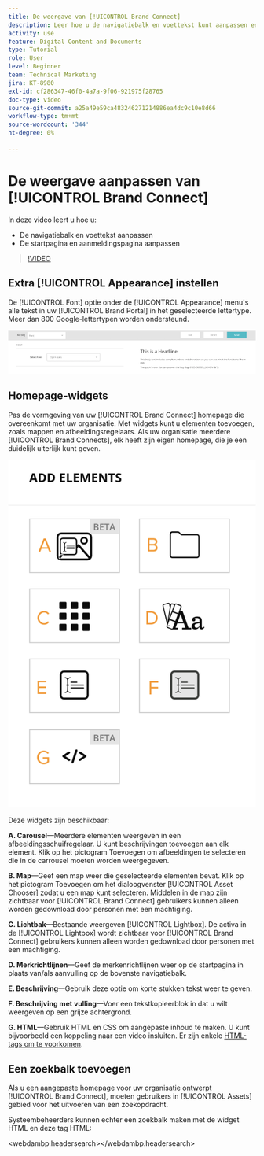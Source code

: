 ```yaml
---
title: De weergave van [!UICONTROL Brand Connect]
description: Leer hoe u de navigatiebalk en voettekst kunt aanpassen en de startpagina en aanmeldingspagina kunt aanpassen in [!UICONTROL Brand Connect] for [!UICONTROL Workfront DAM].
activity: use
feature: Digital Content and Documents
type: Tutorial
role: User
level: Beginner
team: Technical Marketing
jira: KT-8980
exl-id: cf286347-46f0-4a7a-9f06-921975f28765
doc-type: video
source-git-commit: a25a49e59ca483246271214886ea4dc9c10e8d66
workflow-type: tm+mt
source-wordcount: '344'
ht-degree: 0%

---
```


# De weergave aanpassen van [!UICONTROL Brand Connect]

In deze video leert u hoe u:

* De navigatiebalk en voettekst aanpassen
* De startpagina en aanmeldingspagina aanpassen

>[!VIDEO](https://video.tv.adobe.com/v/335242/?quality=12&learn=on)

## Extra [!UICONTROL Appearance] instellen

De [!UICONTROL Font] optie onder de [!UICONTROL Appearance] menu&#39;s alle tekst in uw [!UICONTROL Brand Portal] in het geselecteerde lettertype. Meer dan 800 Google-lettertypen worden ondersteund.

![De [!UICONTROL Font] optie onder de [!UICONTROL Appearance] menustijl voor de [!UICONTROL Brand Portal]](assets/02-brand-connect-appearance-font.png)

## Homepage-widgets

Pas de vormgeving van uw [!UICONTROL Brand Connect] homepage die overeenkomt met uw organisatie. Met widgets kunt u elementen toevoegen, zoals mappen en afbeeldingsregelaars. Als uw organisatie meerdere [!UICONTROL Brand Connects], elk heeft zijn eigen homepage, die je een duidelijk uiterlijk kunt geven.

![Een schermafbeelding van de beschikbare widgets voor uw [!UICONTROL Brand Connect] homepage](assets/03-brand-connect-home-page-widgets.png)

Deze widgets zijn beschikbaar:

**A. Carousel**—Meerdere elementen weergeven in een afbeeldingsschuifregelaar. U kunt beschrijvingen toevoegen aan elk element. Klik op het pictogram Toevoegen om afbeeldingen te selecteren die in de carrousel moeten worden weergegeven.

**B. Map**—Geef een map weer die geselecteerde elementen bevat. Klik op het pictogram Toevoegen om het dialoogvenster [!UICONTROL Asset Chooser] zodat u een map kunt selecteren. Middelen in de map zijn zichtbaar voor [!UICONTROL Brand Connect] gebruikers kunnen alleen worden gedownload door personen met een machtiging.

**C. Lichtbak**—Bestaande weergeven [!UICONTROL Lightbox]. De activa in de [!UICONTROL Lightbox] wordt zichtbaar voor [!UICONTROL Brand Connect] gebruikers kunnen alleen worden gedownload door personen met een machtiging.

**D. Merkrichtlijnen**—Geef de merkenrichtlijnen weer op de startpagina in plaats van/als aanvulling op de bovenste navigatiebalk.

**E. Beschrijving**—Gebruik deze optie om korte stukken tekst weer te geven.

**F. Beschrijving met vulling**—Voer een tekstkopieerblok in dat u wilt weergeven op een grijze achtergrond.

**G. HTML**—Gebruik HTML en CSS om aangepaste inhoud te maken. U kunt bijvoorbeeld een koppeling naar een video insluiten. Er zijn enkele [HTML-tags om te voorkomen](https://www.damsuccess.com/hc/en-us/articles/206170043-Brand-Connect-Admin-Guide#html).

## Een zoekbalk toevoegen

Als u een aangepaste homepage voor uw organisatie ontwerpt [!UICONTROL Brand Connect], moeten gebruikers in [!UICONTROL Assets] gebied voor het uitvoeren van een zoekopdracht.

Systeembeheerders kunnen echter een zoekbalk maken met de widget HTML en deze tag HTML:

&lt;webdambp.headersearch>&lt;/webdambp.headersearch>
